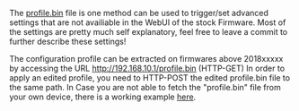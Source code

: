 The [profile.bin](profile.bin) file is one method can be used to trigger/set advanced settings that are not availiable in the WebUI of the stock Firmware. Most of the settings are pretty much self explanatory, feel free to leave a commit to further describe these settings!

The configuration profile can be extracted on firmwares above 2018xxxxx by accessing the URL http://192.168.10.1/profile.bin (HTTP-GET)
In order to apply an edited profile, you need to HTTP-POST the edited profile.bin file to the same path.
In Case you are not able to fetch the "profile.bin" file from your own device, there is a working example [here](profile.bin).

